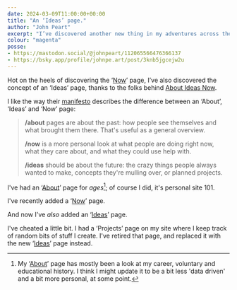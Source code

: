 ```yaml
---
date: 2024-03-09T11:00:00+00:00
title: "An ‘Ideas’ page."
author: "John Peart"
excerpt: "I’ve discovered another new thing in my adventures across the federated web: the ‘Ideas’ page."
colour: "magenta"
posse:
- https://mastodon.social/@johnpeart/112065566476366137
- https://bsky.app/profile/johnpe.art/post/3knb5jgcejw2u
---
```


Hot on the heels of discovering the ‘[Now](/note/1709629560/)’ page, I’ve also discovered the concept of an ‘Ideas’ page, thanks to the folks behind [About Ideas Now](//aboutideasnow.com). 

I like the way their [manifesto](https://aboutideasnow.com/about) describes the difference between an ‘About’, ‘Ideas’ and ‘Now’ page:

> **/about** pages are about the past: how people see themselves and what brought them there. That's useful as a general overview. 
> 
> **/now** is a more personal look at what people are doing right now, what they care about, and what they could use help with.
> 
> **/ideas** should be about the future: the crazy things people always wanted to make, concepts they're mulling over, or planned projects.

I've had an ‘[About](/about)’ page for *ages*[^about]; of course I did, it's personal site 101.

[^about]: My ‘[About](/about)’ page has mostly been a look at my career, voluntary and educational history. I think I might update it to be a bit less 'data driven' and a bit more personal, at some point.

I've recently added a ‘[Now](/now)’ page. 

And now I've *also* added an ‘[Ideas](/ideas)’ page.

I've cheated a little bit. I had a ‘Projects’ page on my site where I keep track of random bits of stuff I create. I've retired that page, and replaced it with the new ‘[Ideas](/ideas)’ page instead.